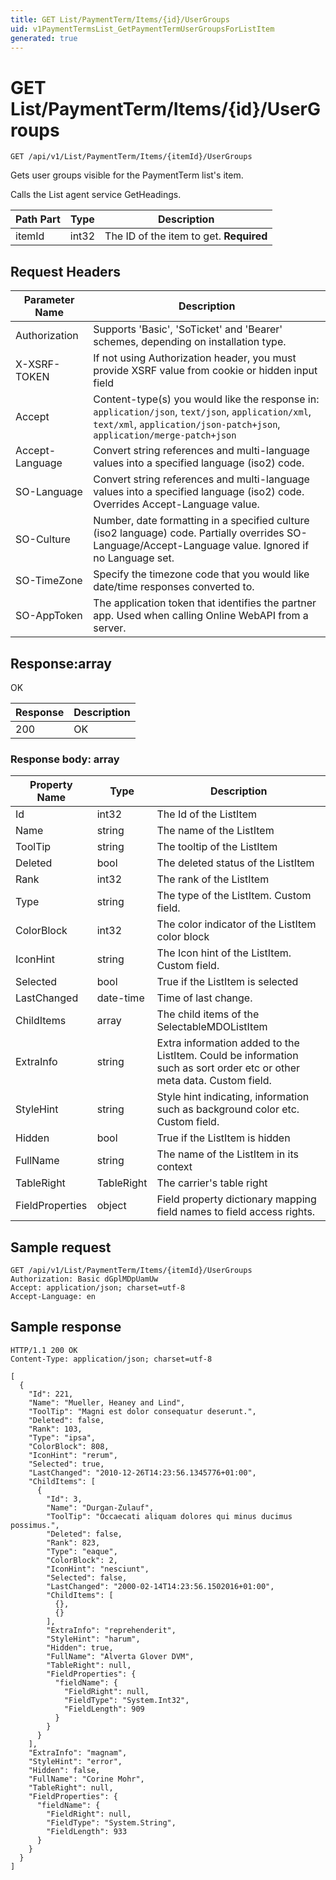 ```yaml
---
title: GET List/PaymentTerm/Items/{id}/UserGroups
uid: v1PaymentTermsList_GetPaymentTermUserGroupsForListItem
generated: true
---
```


# GET List/PaymentTerm/Items/{id}/UserGroups

```http
GET /api/v1/List/PaymentTerm/Items/{itemId}/UserGroups
```

Gets user groups visible for the PaymentTerm list's item.


Calls the List agent service GetHeadings.





| Path Part | Type | Description |
|-----------|------|-------------|
| itemId | int32 | The ID of the item to get. **Required** |



## Request Headers

| Parameter Name | Description |
|----------------|-------------|
| Authorization  | Supports 'Basic', 'SoTicket' and 'Bearer' schemes, depending on installation type. |
| X-XSRF-TOKEN   | If not using Authorization header, you must provide XSRF value from cookie or hidden input field |
| Accept         | Content-type(s) you would like the response in: `application/json`, `text/json`, `application/xml`, `text/xml`, `application/json-patch+json`, `application/merge-patch+json` |
| Accept-Language | Convert string references and multi-language values into a specified language (iso2) code. |
| SO-Language | Convert string references and multi-language values into a specified language (iso2) code. Overrides Accept-Language value. |
| SO-Culture | Number, date formatting in a specified culture (iso2 language) code. Partially overrides SO-Language/Accept-Language value. Ignored if no Language set. |
| SO-TimeZone | Specify the timezone code that you would like date/time responses converted to. |
| SO-AppToken | The application token that identifies the partner app. Used when calling Online WebAPI from a server. |


## Response:array

OK

| Response | Description |
|----------------|-------------|
| 200 | OK |

### Response body: array

| Property Name | Type |  Description |
|----------------|------|--------------|
| Id | int32 | The Id of the ListItem |
| Name | string | The name of the ListItem |
| ToolTip | string | The tooltip of the ListItem |
| Deleted | bool | The deleted status of the ListItem |
| Rank | int32 | The rank of the ListItem |
| Type | string | The type of the ListItem. Custom field. |
| ColorBlock | int32 | The color indicator of the ListItem color block |
| IconHint | string | The Icon hint of the ListItem. Custom field. |
| Selected | bool | True if the ListItem is selected |
| LastChanged | date-time | Time of last change. |
| ChildItems | array | The child items of the SelectableMDOListItem |
| ExtraInfo | string | Extra information added to the ListItem. Could be information such as sort order etc or other meta data. Custom field. |
| StyleHint | string | Style hint indicating, information such as background color etc. Custom field. |
| Hidden | bool | True if the ListItem is hidden |
| FullName | string | The name of the ListItem in its context |
| TableRight | TableRight | The carrier's table right |
| FieldProperties | object | Field property dictionary mapping field names to field access rights. |

## Sample request

```http!
GET /api/v1/List/PaymentTerm/Items/{itemId}/UserGroups
Authorization: Basic dGplMDpUamUw
Accept: application/json; charset=utf-8
Accept-Language: en
```

## Sample response

```http_
HTTP/1.1 200 OK
Content-Type: application/json; charset=utf-8

[
  {
    "Id": 221,
    "Name": "Mueller, Heaney and Lind",
    "ToolTip": "Magni est dolor consequatur deserunt.",
    "Deleted": false,
    "Rank": 103,
    "Type": "ipsa",
    "ColorBlock": 808,
    "IconHint": "rerum",
    "Selected": true,
    "LastChanged": "2010-12-26T14:23:56.1345776+01:00",
    "ChildItems": [
      {
        "Id": 3,
        "Name": "Durgan-Zulauf",
        "ToolTip": "Occaecati aliquam dolores qui minus ducimus possimus.",
        "Deleted": false,
        "Rank": 823,
        "Type": "eaque",
        "ColorBlock": 2,
        "IconHint": "nesciunt",
        "Selected": false,
        "LastChanged": "2000-02-14T14:23:56.1502016+01:00",
        "ChildItems": [
          {},
          {}
        ],
        "ExtraInfo": "reprehenderit",
        "StyleHint": "harum",
        "Hidden": true,
        "FullName": "Alverta Glover DVM",
        "TableRight": null,
        "FieldProperties": {
          "fieldName": {
            "FieldRight": null,
            "FieldType": "System.Int32",
            "FieldLength": 909
          }
        }
      }
    ],
    "ExtraInfo": "magnam",
    "StyleHint": "error",
    "Hidden": false,
    "FullName": "Corine Mohr",
    "TableRight": null,
    "FieldProperties": {
      "fieldName": {
        "FieldRight": null,
        "FieldType": "System.String",
        "FieldLength": 933
      }
    }
  }
]
```